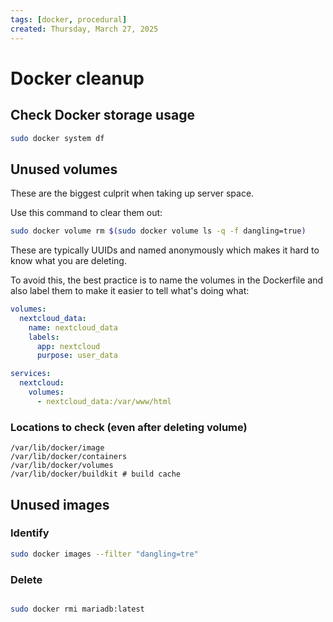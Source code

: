 ```yaml
---
tags: [docker, procedural]
created: Thursday, March 27, 2025
---
```


# Docker cleanup

## Check Docker storage usage

```sh
sudo docker system df
```

## Unused volumes

These are the biggest culprit when taking up server space.

Use this command to clear them out:

```sh
sudo docker volume rm $(sudo docker volume ls -q -f dangling=true)
```

These are typically UUIDs and named anonymously which makes it hard to know what
you are deleting.

To avoid this, the best practice is to name the volumes in the Dockerfile and
also label them to make it easier to tell what's doing what:

```yml
volumes:
  nextcloud_data:
    name: nextcloud_data
    labels:
      app: nextcloud
      purpose: user_data

services:
  nextcloud:
    volumes:
      - nextcloud_data:/var/www/html
```

### Locations to check (even after deleting volume)

```
/var/lib/docker/image
/var/lib/docker/containers
/var/lib/docker/volumes
/var/lib/docker/buildkit # build cache
```

## Unused images

### Identify

```sh
sudo docker images --filter "dangling=tre"
```

### Delete

```sh

sudo docker rmi mariadb:latest
```
